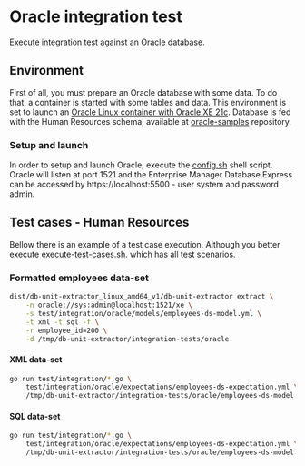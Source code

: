 # Oracle integration test
Execute integration test against an Oracle database.

## Environment
First of all, you must prepare an Oracle database with some data. To do that, a container is started with some tables and data. This environment is set to launch an [Oracle Linux container with Oracle XE 21c](https://container-registry.oracle.com). Database is fed with the Human Resources schema, available at [oracle-samples](https://github.com/oracle-samples/db-sample-schemas) repository.

### Setup and launch
In order to setup and launch Oracle, execute the [config.sh](config.sh) shell script. Oracle will listen at port 1521 and the Enterprise Manager Database Express can be accessed by https://localhost:5500 - user system and password admin.

## Test cases - Human Resources
Bellow there is an example of a test case execution. Although you better execute [execute-test-cases.sh](./execute-test-cases.sh). which has all test scenarios.

### Formatted employees data-set
```sh
dist/db-unit-extractor_linux_amd64_v1/db-unit-extractor extract \
    -n oracle://sys:admin@localhost:1521/xe \
    -s test/integration/oracle/models/employees-ds-model.yml \
    -t xml -t sql -f \
    -r employee_id=200 \
    -d /tmp/db-unit-extractor/integration-tests/oracle
```

#### XML data-set
```sh
go run test/integration/*.go \
    test/integration/oracle/expectations/employees-ds-expectation.yml \
    /tmp/db-unit-extractor/integration-tests/oracle/employees-ds-model.xml
```

#### SQL data-set
```sh
go run test/integration/*.go \
    test/integration/oracle/expectations/employees-ds-expectation.yml \
    /tmp/db-unit-extractor/integration-tests/oracle/employees-ds-model.sql
```
